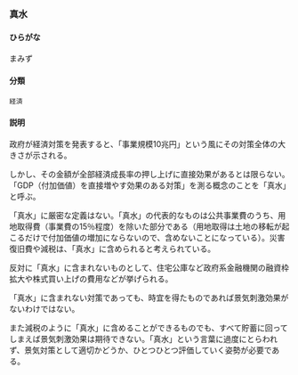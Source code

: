 <div style="display:none;">

## [あ行](securities-terms?id=あ行)
## [か行](securities-terms?id=か行)
## [さ行](securities-terms?id=さ行)
## [た行](securities-terms?id=た行)
## [な行](securities-terms?id=な行)
## [は行](securities-terms?id=は行)
## [ま行](securities-terms?id=ま行)

</div>

### 真水

#### ひらがな

まみず

#### 分類

`経済`

#### 説明

政府が経済対策を発表すると、「事業規模10兆円」という風にその対策全体の大きさが示される。
 
しかし、その金額が全部経済成長率の押し上げに直接効果があるとは限らない。「GDP（付加価値）を直接増やす効果のある対策」を測る概念のことを「真水」と呼ぶ。
 
「真水」に厳密な定義はない。「真水」の代表的なものは公共事業費のうち、用地取得費（事業費の15％程度）を除いた部分である（用地取得は土地の移転が起こるだけで付加価値の増加にならないので、含めないことになっている）。災害復旧費や減税は、「真水」に含められると考えられている。
 
反対に「真水」に含まれないものとして、住宅公庫など政府系金融機関の融資枠拡大や株式買い上げの費用などが挙げられる。
 
「真水」に含まれない対策であっても、時宜を得たものであれば景気刺激効果がないわけではない。
 
また減税のように「真水」に含めることができるものでも、すべて貯蓄に回ってしまえば景気刺激効果は期待できない。「真水」という言葉に過度にとらわれず、景気対策として適切かどうか、ひとつひとつ評価していく姿勢が必要である。

<div style="display:none;">

## [や行](securities-terms?id=や行)
## [ら行](securities-terms?id=ら行)
## [わ行](securities-terms?id=わ行)
## [英数字・記号](securities-terms?id=英数字・記号)

</div>

